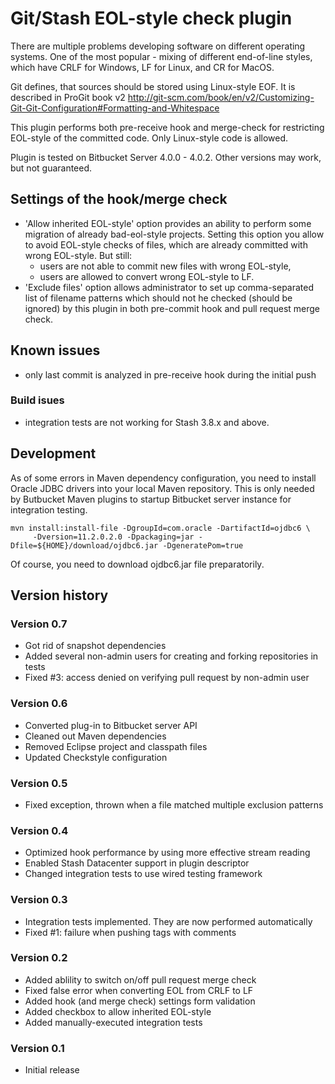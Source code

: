 # Git/Stash EOL-style check plugin

There are multiple problems developing software on different operating
systems. One of the most popular - mixing of different end-of-line
styles, which have CRLF for Windows, LF for Linux, and CR for MacOS.

Git defines, that sources should be stored using Linux-style EOF.
It is described in ProGit book v2
http://git-scm.com/book/en/v2/Customizing-Git-Git-Configuration#Formatting-and-Whitespace

This plugin performs both pre-receive hook and merge-check for restricting
EOL-style of the committed code. Only Linux-style code is allowed.

Plugin is tested on Bitbucket Server 4.0.0 - 4.0.2. Other versions may work, but
not guaranteed.

## Settings of the hook/merge check

* 'Allow inherited EOL-style' option provides an ability to perform some
  migration of already bad-eol-style projects. Setting this option you
  allow to avoid EOL-style checks of files, which are already committed with
  wrong EOL-style. But still:
  * users are not able to commit new files with wrong EOL-style,
  * users are allowed to convert wrong EOL-style to LF.
* 'Exclude files' option allows administrator to set up comma-separated
  list of filename patterns which should not he checked (should be ignored)
  by this plugin in both pre-commit hook and pull request merge check.

## Known issues
* only last commit is analyzed in pre-receive hook during the initial push
### Build isues
* integration tests are not working for Stash 3.8.x and above.

## Development

As of some errors in Maven dependency configuration, you need to install
Oracle JDBC drivers into your local Maven repository. This is only needed
by Butbucket Maven plugins to startup Bitbucket server instance for integration
testing.
```
mvn install:install-file -DgroupId=com.oracle -DartifactId=ojdbc6 \
     -Dversion=11.2.0.2.0 -Dpackaging=jar -Dfile=${HOME}/download/ojdbc6.jar -DgeneratePom=true
```
Of course, you need to download ojdbc6.jar file preparatorily.

## Version history

### Version 0.7
- Got rid of snapshot dependencies
- Added several non-admin users for creating and forking repositories in tests
- Fixed #3: access denied on verifying pull request by non-admin user

### Version 0.6
- Converted plug-in to Bitbucket server API
- Cleaned out Maven dependencies
- Removed Eclipse project and classpath files
- Updated Checkstyle configuration

### Version 0.5
- Fixed exception, thrown when a file matched multiple exclusion patterns

### Version 0.4
- Optimized hook performance by using more effective stream reading
- Enabled Stash Datacenter support in plugin descriptor
- Changed integration tests to use wired testing framework

### Version 0.3
- Integration tests implemented. They are now performed automatically
- Fixed #1: failure when pushing tags with comments

### Version 0.2
- Added ablility to switch on/off pull request merge check
- Fixed false error when converting EOL from CRLF to LF
- Added hook (and merge check) settings form validation
- Added checkbox to allow inherited EOL-style
- Added manually-executed integration tests

### Version 0.1
- Initial release